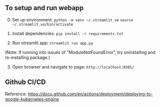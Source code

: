 
## To setup and run webapp
0. Set up environment:
```python -m venv ~/.streamlit_ve```
```source ~/.streamlit_ve/bin/activate```

1. Install dependencies: 
```pip install -r requirements.txt```

2. Run streamlit app: 
```streamlit run app.py```

(Note: If running into issues of "ModuleNotFoundError", try uninstalling and re-installing package.)

3. Open browser and navigate to page: 
```http://localhost:8501/```


## Github CI/CD
Reference: https://docs.github.com/en/actions/deployment/deploying-to-google-kubernetes-engine
